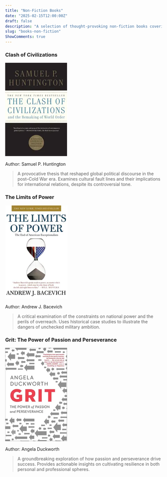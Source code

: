 ```yaml
---
title: "Non-Fiction Books"
date: "2025-02-15T12:00:00Z"
draft: false
description: "A selection of thought-provoking non-fiction books covering politics, history, and personal development."
slug: "books-non-fiction"
ShowComments: true
---
```

<div class="book-container">

### <span class="book-subtitle">Clash of Civilizations</span>
<div class="book-cover">
  <img src="/assets/clash.webp" alt="Clash of Civilizations Cover" width="200" height="300">
</div>
<p class="author">Author: Samuel P. Huntington</p>
<blockquote class="review">
A provocative thesis that reshaped global political discourse in the post–Cold War era. Examines cultural fault lines and their implications for international relations, despite its controversial tone.
</blockquote>

### <span class="book-subtitle">The Limits of Power</span>
<div class="book-cover">
  <img src="/assets/limitofpower.webp" alt="The Limits of Power Cover" width="200" height="300">
</div>
<p class="author">Author: Andrew J. Bacevich</p>
<blockquote class="review">
A critical examination of the constraints on national power and the perils of overreach. Uses historical case studies to illustrate the dangers of unchecked military ambition.
</blockquote>

### <span class="book-subtitle">Grit: The Power of Passion and Perseverance</span>
<div class="book-cover">
  <img src="/assets/gritpower.webp" alt="Grit: The Power of Passion and Perseverance Cover" width="200" height="300">
</div>
<p class="author">Author: Angela Duckworth</p>
<blockquote class="review">
A groundbreaking exploration of how passion and perseverance drive success. Provides actionable insights on cultivating resilience in both personal and professional spheres.
</blockquote>

</div>
